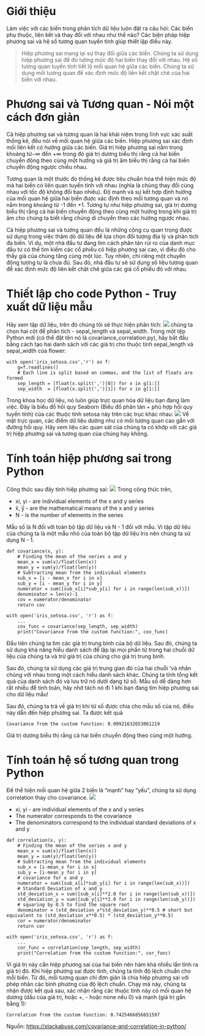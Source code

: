 # Giới thiệu 

 Làm việc với các biến trong phân tích dữ liệu luôn đặt ra câu hỏi: Các biến phụ thuộc, liên kết và thay đổi với nhau như thế nào?  Các biện pháp hiệp phương sai và  hệ số tương quan tuyến tính giúp thiết lập điều này.
>  Hiệp phương sai mang lại sự thay đổi giữa các biến. Chúng ta sử dụng hiệp phương sai để đo lường mức độ hai biến thay đổi với nhau.
>  Hệ số tương quan tuyến tính tiết lộ mối quan hệ giữa các biến. Chúng ta sử dụng mối tương quan để xác định mức độ liên kết chặt chẽ của hai biến với nhau.
 # Phương sai và Tương quan - Nói một cách đơn giản
 Cả hiệp phương sai và tương quan là hai khái niệm trong lĩnh vực xác suất thống kê, đều nói về mối quan hệ giữa các biến. Hiệp phương sai xác định mối liên kết có hướng giữa các biến. Giá trị hiệp phương sai nằm trong khoảng từ−∞ đến +∞ trong đó giá trị dương biểu thị rằng cả hai biến chuyển động theo cùng một hướng và giá trị âm biểu thị rằng cả hai biến chuyển động ngược chiều nhau.
 
 Tương quan là một thước đo thống kê được tiêu chuẩn hóa thể hiện mức độ mà hai biến có liên quan tuyến tính với nhau (nghĩa là chúng thay đổi cùng nhau với tốc độ không đổi bao nhiêu). Độ mạnh và sự kết hợp định hướng của mối quan hệ giữa hai biến được xác định theo mối tương quan và nó nằm trong khoảng từ -1 đến +1. Tương tự như hiệp phương sai, giá trị dương biểu thị rằng cả hai biến chuyển động theo cùng một hướng trong khi giá trị âm cho chúng ta biết rằng chúng di chuyển theo các hướng ngược nhau.

Cả hiệp phương sai và tương quan đều là những công cụ quan trọng được sử dụng trong việc thăm dò dữ liệu để lựa chọn đối tượng địa lý và phân tích đa biến.
Ví dụ, một nhà đầu tư đang tìm cách phân tán rủi ro của danh mục đầu tư có thể tìm kiếm các cổ phiếu có hiệp phương sai cao, vì điều đó cho thấy giá của chúng tăng cùng một lúc. Tuy nhiên, chỉ riêng một chuyển động tương tự là chưa đủ.
Sau đó, nhà đầu tư sẽ sử dụng số liệu tương quan để xác định mức độ liên kết chặt chẽ giữa các giá cổ phiếu đó với nhau.
# Thiết lập cho code Python - Truy xuất dữ liệu mẫu
Hãy xem tập dữ liệu, trên đó chúng tôi sẽ thực hiện phân tích:
![](https://images.viblo.asia/8e6dd438-7d54-4dfc-bac1-f43b331350ba.png)
chúng ta chọn hai cột để phân tích - sepal_length và sepal_width.
Trong một tệp Python mới (có thể đặt tên nó là covariance_correlation.py), hãy bắt đầu bằng cách tạo hai danh sách với các giá trị cho thuộc tính sepal_length và sepal_width của flower:
```
with open('iris_setosa.csv','r') as f:
    g=f.readlines()
    # Each line is split based on commas, and the list of floats are formed 
    sep_length = [float(x.split(',')[0]) for x in g[1:]]
    sep_width  = [float(x.split(',')[1]) for x in g[1:]]
 ```
 Trong khoa học dữ liệu, nó luôn giúp trực quan hóa dữ liệu bạn đang làm việc. Đây là biểu đồ hồi quy Seaborn (Biểu đồ phân tán + phù hợp hồi quy tuyến tính) của các thuộc tính setosa này trên các trục khác nhau:
 ![](https://images.viblo.asia/6ff8e285-535b-42aa-84d5-31fe48a903a6.png)
Về mặt trực quan, các điểm dữ liệu dường như có mối tương quan cao gần với đường hồi quy. Hãy xem liệu các quan sát của chúng ta có khớp với các giá trị hiệp phương sai và tương quan của chúng hay không.
# Tính toán hiệp phương sai trong Python
Công thức sau đây tính hiệp phương sai:
![](https://images.viblo.asia/655cd4f0-e7f2-4f61-b38e-eb9e53512517.png)
Trong công thức trên,
* xi, yi - are individual elements of the x and y series
* x̄, y̅ - are the mathematical means of the x and y series
* N - is the number of elements in the series

Mẫu số là N đối với toàn bộ tập dữ liệu và N - 1 đối với mẫu. Vì tập dữ liệu của chúng ta là một mẫu nhỏ của toàn bộ tập dữ liệu Iris nên chúng ta sử dụng N - 1.

```
def covariance(x, y):
    # Finding the mean of the series x and y
    mean_x = sum(x)/float(len(x))
    mean_y = sum(y)/float(len(y))
    # Subtracting mean from the individual elements
    sub_x = [i - mean_x for i in x]
    sub_y = [i - mean_y for i in y]
    numerator = sum([sub_x[i]*sub_y[i] for i in range(len(sub_x))])
    denominator = len(x)-1
    cov = numerator/denominator
    return cov

with open('iris_setosa.csv', 'r') as f:
    ...
    cov_func = covariance(sep_length, sep_width)
    print("Covariance from the custom function:", cov_func)
```
Đầu tiên chúng ta tìm các giá trị trung bình của bộ dữ liệu. Sau đó, chúng ta sử dụng khả năng hiểu danh sách để lặp lại mọi phần tử trong hai chuỗi dữ liệu của chúng ta và trừ giá trị của chúng cho giá trị trung bình.

Sau đó, chúng ta sử dụng các giá trị trung gian đó của hai chuỗi 'và nhân chúng với nhau trong một cách hiểu danh sách khác. Chúng ta tính tổng kết quả của danh sách đó và lưu trữ nó dưới dạng tử số. Mẫu số dễ dàng hơn rất nhiều để tính toán, hãy nhớ tách nó đi 1 khi bạn đang tìm hiệp phương sai cho dữ liệu mẫu!

Sau đó, chúng ta trả về giá trị khi tử số được chia cho mẫu số của nó, điều này dẫn đến hiệp phương sai.
 Ta được kết quả
 ```
 Covariance from the custom function: 0.09921632653061219
```
Giá trị dương biểu thị rằng cả hai biến chuyển động theo cùng một hướng.
# Tính toán hệ số tương quan trong Python
Để thể hiện mối quan hệ giữa 2 biến là “mạnh” hay “yếu”, chúng ta sử dụng correlation thay cho covariance.
![](https://images.viblo.asia/d24fcdcf-4562-45f3-8696-3e60030388ad.png)
* xi, yi - are individual elements of the x and y series
* The numerator corresponds to the covariance
* The denominators correspond to the individual standard deviations of x and y

```
def correlation(x, y):
    # Finding the mean of the series x and y
    mean_x = sum(x)/float(len(x))
    mean_y = sum(y)/float(len(y))
    # Subtracting mean from the individual elements
    sub_x = [i-mean_x for i in x]
    sub_y = [i-mean_y for i in y]
    # covariance for x and y
    numerator = sum([sub_x[i]*sub_y[i] for i in range(len(sub_x))])
    # Standard Deviation of x and y
    std_deviation_x = sum([sub_x[i]**2.0 for i in range(len(sub_x))])
    std_deviation_y = sum([sub_y[i]**2.0 for i in range(len(sub_y))])
    # squaring by 0.5 to find the square root
    denominator = (std_deviation_x*std_deviation_y)**0.5 # short but equivalent to (std_deviation_x**0.5) * (std_deviation_y**0.5)
    cor = numerator/denominator
    return cor

with open('iris_setosa.csv', 'r') as f:
    ...
    cor_func = correlation(sep_length, sep_width)
    print("Correlation from the custom function:", cor_func)
```
Vì giá trị này cần hiệp phương sai của hai biến nên hàm khá nhiều lần tính ra giá trị đó. Khi hiệp phương sai được tính, chúng ta tính độ lệch chuẩn cho mỗi biến. Từ đó, mối tương quan chỉ đơn giản là chia hiệp phương sai với phép nhân các bình phương của độ lệch chuẩn. 
Chạy mã này, chúng ta nhận được kết quả sau, xác nhận rằng các thuộc tính này có mối quan hệ dương (dấu của giá trị, hoặc +, - hoặc none nếu 0) và mạnh (giá trị gần bằng 1):
```
Correlation from the custom function: 0.7425466856651597
```
Nguồn: https://stackabuse.com/covariance-and-correlation-in-python/